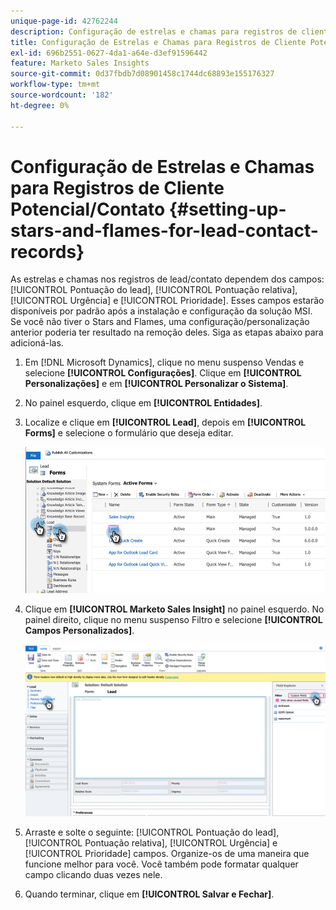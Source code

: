 ```yaml
---
unique-page-id: 42762244
description: Configuração de estrelas e chamas para registros de clientes potenciais/contatos - Documentação do Marketo - Documentação do produto
title: Configuração de Estrelas e Chamas para Registros de Cliente Potencial/Contato
exl-id: 696b2551-0627-4da1-a64e-d3ef91596442
feature: Marketo Sales Insights
source-git-commit: 0d37fbdb7d08901458c1744dc68893e155176327
workflow-type: tm+mt
source-wordcount: '182'
ht-degree: 0%

---
```


# Configuração de Estrelas e Chamas para Registros de Cliente Potencial/Contato {#setting-up-stars-and-flames-for-lead-contact-records}

As estrelas e chamas nos registros de lead/contato dependem dos campos: [!UICONTROL Pontuação do lead], [!UICONTROL Pontuação relativa], [!UICONTROL Urgência] e [!UICONTROL Prioridade]. Esses campos estarão disponíveis por padrão após a instalação e configuração da solução MSI. Se você não tiver o Stars and Flames, uma configuração/personalização anterior poderia ter resultado na remoção deles. Siga as etapas abaixo para adicioná-las.

1. Em [!DNL Microsoft Dynamics], clique no menu suspenso Vendas e selecione **[!UICONTROL Configurações]**. Clique em **[!UICONTROL Personalizações]** e em **[!UICONTROL Personalizar o Sistema]**.

1. No painel esquerdo, clique em **[!UICONTROL Entidades]**.

1. Localize e clique em **[!UICONTROL Lead]**, depois em **[!UICONTROL Forms]** e selecione o formulário que deseja editar.

   ![](assets/setting-up-stars-and-flames-for-lead-contact-records-1.png)

1. Clique em **[!UICONTROL Marketo Sales Insight]** no painel esquerdo. No painel direito, clique no menu suspenso Filtro e selecione **[!UICONTROL Campos Personalizados]**.

   ![](assets/setting-up-stars-and-flames-for-lead-contact-records-2.png)

1. Arraste e solte o seguinte: [!UICONTROL Pontuação do lead], [!UICONTROL Pontuação relativa], [!UICONTROL Urgência] e [!UICONTROL Prioridade] campos. Organize-os de uma maneira que funcione melhor para você. Você também pode formatar qualquer campo clicando duas vezes nele.

1. Quando terminar, clique em **[!UICONTROL Salvar e Fechar]**.
